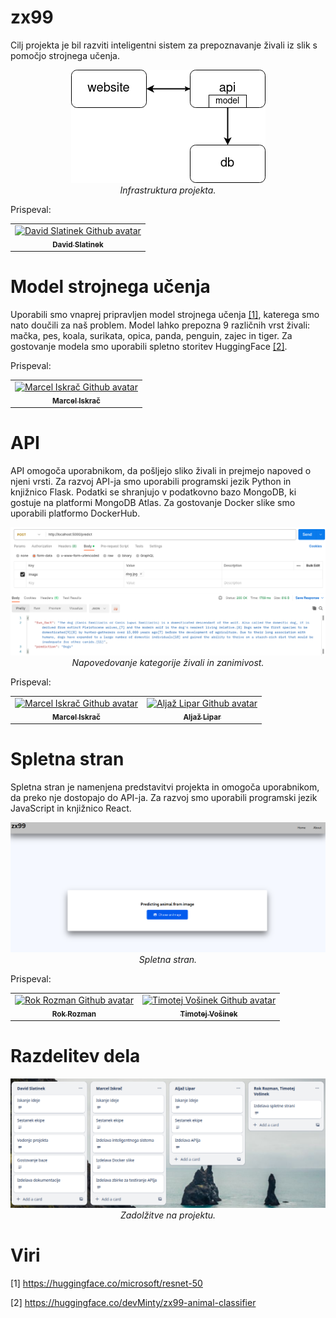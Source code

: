 # zx99

Cilj projekta je bil razviti inteligentni sistem za prepoznavanje živali iz slik s pomočjo strojnega učenja.

<div align="center">
  <img src="img/infrastructure.png" alt="Infrastruktura projekta">
  <br/>
  <i>Infrastruktura projekta.</i>
</div>

Prispeval:
<table>
    <tbody>
        <tr>
            <td align="center">
                <a href="https://github.com/david-slatinek">
                    <img src="https://avatars.githubusercontent.com/u/79467409?v=4" width="100px;" alt="David Slatinek Github avatar"/>
                    <br/>
                    <sub><b>David Slatinek</b></sub>
                </a>
            </td>
        </tr>
    </tbody>
</table>

# Model strojnega učenja

Uporabili smo vnaprej pripravljen model strojnega učenja [[1]](#1), katerega smo nato doučili za naš problem. Model
lahko prepozna 9 različnih vrst živali: mačka, pes, koala, surikata, opica, panda, penguin, zajec in tiger. Za
gostovanje modela smo uporabili spletno storitev HuggingFace [[2]](#2).

Prispeval:
<table>
    <tbody>
        <tr>
            <td align="center">
                <a href="https://github.com/iskraM">
                    <img src="https://avatars.githubusercontent.com/u/40259973?v=4" width="100px;" alt="Marcel Iskrač Github avatar"/>
                    <br/>
                    <sub><b>Marcel Iskrač</b></sub>
                </a>
            </td>
        </tr>
    </tbody>
</table>

# API

API omogoča uporabnikom, da pošljejo sliko živali in prejmejo napoved o njeni vrsti. Za razvoj API-ja smo uporabili
programski jezik Python in knjižnico Flask. Podatki se shranjujo v podatkovno bazo MongoDB, ki gostuje na platformi
MongoDB Atlas. Za gostovanje Docker slike smo uporabili platformo DockerHub.

<div align="center">
  <img src="img/api-call.png" alt="Napovedovanje kategorije živali in zanimivost">
  <br/>
  <i>Napovedovanje kategorije živali in zanimivost.</i>
</div>

Prispeval:
<table>
    <tbody>
        <tr>
            <td align="center">
                <a href="https://github.com/iskraM">
                    <img src="https://avatars.githubusercontent.com/u/40259973?v=4" width="100px;" alt="Marcel Iskrač Github avatar"/>
                    <br/>
                    <sub><b>Marcel Iskrač</b></sub>
                </a>
            </td>
            <td align="center">
                <a href="https://github.com/LiparAljaz">
                    <img src="https://avatars.githubusercontent.com/u/59646484?v=4" width="100px;" alt="Aljaž Lipar Github avatar"/>
                    <br/>
                    <sub><b>Aljaž Lipar</b></sub>
                </a>
            </td>
        </tr>
    </tbody>
</table>

# Spletna stran

Spletna stran je namenjena predstavitvi projekta in omogoča uporabnikom, da preko nje dostopajo do API-ja. Za razvoj smo
uporabili programski jezik JavaScript in knjižnico React.

<div align="center">
  <img src="img/website.png" alt="Spletna stran">
  <br/>
  <i>Spletna stran.</i>
</div>

Prispeval:
<table>
    <tbody>
        <tr>
            <td align="center">
                <a href="https://github.com/rokrozman321">
                    <img src="https://avatars.githubusercontent.com/u/120044143?v=4" width="100px;" alt="Rok Rozman Github avatar"/>
                    <br/>
                    <sub><b>Rok Rozman</b></sub>
                </a>
            </td>
            <td align="center">
                <a href="https://github.com/VosinekTimotej">
                    <img src="https://avatars.githubusercontent.com/u/57943360?v=4" width="100px;" alt="Timotej Vošinek Github avatar"/>
                    <br/>
                    <sub><b>Timotej Vošinek</b></sub>
                </a>
            </td>
        </tr>
    </tbody>
</table>

# Razdelitev dela

<div align="center">
  <img src="img/tasks.png" alt="Zadolžitve na projektu">
  <br/>
  <i>Zadolžitve na projektu.</i>
</div>

# Viri

<a id="1">[1]</a>
https://huggingface.co/microsoft/resnet-50

<a id="2">[2]</a>
https://huggingface.co/devMinty/zx99-animal-classifier
